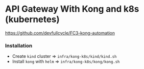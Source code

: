 # API Gateway With Kong and k8s (kubernetes)

https://github.com/devfullcycle/FC3-kong-automation

### Installation

- Create `kind` cluster => `infra/kong-k8s/kind/kind.sh`
- Install `kong` with `helm` => `infra/kong-k8s/kong/kong.sh`

